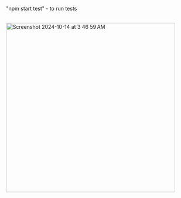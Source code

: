 "npm start test" - to run tests

</br>
<img width="461" alt="Screenshot 2024-10-14 at 3 46 59 AM" src="https://github.com/user-attachments/assets/c9231293-cb8b-40fd-9df3-9b50d259812e">
